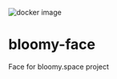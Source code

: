 ![docker image](https://github.com/limitium/bloomy-face/workflows/Build&push%20docker%20image/badge.svg)
# bloomy-face
Face for bloomy.space project

